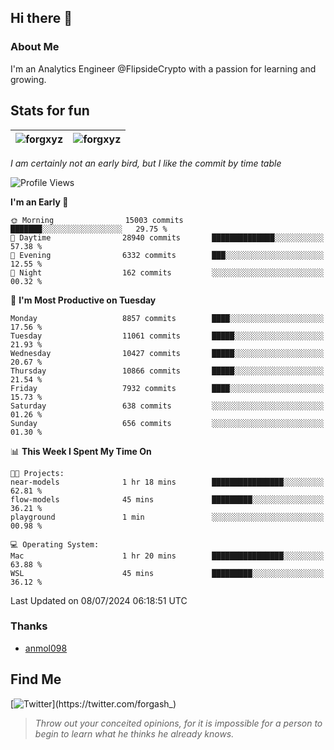 ## Hi there 👋

### About Me

I'm an Analytics Engineer @FlipsideCrypto with a passion for learning and growing.
  
## Stats for fun

| <img align="center" src="https://github-readme-streak-stats.herokuapp.com/?user=forgxyz&theme=tokyonight" alt="forgxyz" /> | <img align="center" src="https://github-readme-stats.vercel.app/api?username=forgxyz&theme=tokyonight&show_icons=true" alt="forgxyz" /> |
| ------------- |------------- |

*I am certainly not an early bird, but I like the commit by time table*  

<!--START_SECTION:waka-->
![Profile Views](http://img.shields.io/badge/Profile%20Views-0-blue)

**I'm an Early 🐤** 

```text
🌞 Morning                15003 commits       ███████░░░░░░░░░░░░░░░░░░   29.75 % 
🌆 Daytime                28940 commits       ██████████████░░░░░░░░░░░   57.38 % 
🌃 Evening                6332 commits        ███░░░░░░░░░░░░░░░░░░░░░░   12.55 % 
🌙 Night                  162 commits         ░░░░░░░░░░░░░░░░░░░░░░░░░   00.32 % 
```
📅 **I'm Most Productive on Tuesday** 

```text
Monday                   8857 commits        ████░░░░░░░░░░░░░░░░░░░░░   17.56 % 
Tuesday                  11061 commits       █████░░░░░░░░░░░░░░░░░░░░   21.93 % 
Wednesday                10427 commits       █████░░░░░░░░░░░░░░░░░░░░   20.67 % 
Thursday                 10866 commits       █████░░░░░░░░░░░░░░░░░░░░   21.54 % 
Friday                   7932 commits        ████░░░░░░░░░░░░░░░░░░░░░   15.73 % 
Saturday                 638 commits         ░░░░░░░░░░░░░░░░░░░░░░░░░   01.26 % 
Sunday                   656 commits         ░░░░░░░░░░░░░░░░░░░░░░░░░   01.30 % 
```


📊 **This Week I Spent My Time On** 

```text
🐱‍💻 Projects: 
near-models              1 hr 18 mins        ████████████████░░░░░░░░░   62.81 % 
flow-models              45 mins             █████████░░░░░░░░░░░░░░░░   36.21 % 
playground               1 min               ░░░░░░░░░░░░░░░░░░░░░░░░░   00.98 % 

💻 Operating System: 
Mac                      1 hr 20 mins        ████████████████░░░░░░░░░   63.88 % 
WSL                      45 mins             █████████░░░░░░░░░░░░░░░░   36.12 % 
```


 Last Updated on 08/07/2024 06:18:51 UTC
<!--END_SECTION:waka-->

### Thanks
 - [anmol098](https://github.com/anmol098/waka-readme-stats/)
  
## Find Me
[![Twitter](https://img.shields.io/twitter/url/https/twitter.com/forgash_.svg?style=social&label=Follow%20%40forgash_)](https://twitter.com/forgash_)


> *Throw out your conceited opinions, for it is impossible for a person to begin to learn what he thinks he already knows.* 
